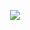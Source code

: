 
<p align=center><img src=https://raw.githubusercontent.com/Gustavocoello/Gustavocoello/main/jpg/Banner-1.png></p>